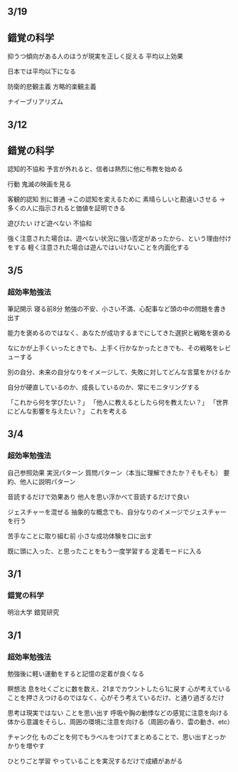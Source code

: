 ## 3/19
## 錯覚の科学
抑うつ傾向がある人のほうが現実を正しく捉える
平均以上効果

日本では平均以下になる

防衛的悲観主義
方略的楽観主義

ナイーブリアリズム

## 3/12
## 錯覚の科学

認知的不協和
予言が外れると、信者は熱烈に他に布教を始める

行動
鬼滅の映画を見る

客観的認知
別に普通
→この認知を変えるために 素晴らしいと勘違いさせる
→多くの人に指示されると価値を証明できる

遊びたい けど遊べない
不協和

強く注意された場合は、遊べない状況に強い否定があったから、という理由付けをする
軽く注意された場合は遊んではいけないことを内面化する

## 3/5
### 超効率勉強法
筆記開示
寝る前8分
勉強の不安、小さい不満、心配事など頭の中の問題を書き出す

能力を褒めるのではなく、あなたが成功するまでにしてきた選択と戦略を褒める

なにかが上手くいったときでも、上手く行かなかったときでも、その戦略をレビューする

別の自分、未来の自分なりをイメージして、失敗に対してどんな言葉をかけるか

自分が硬直しているのか、成長しているのか、常にモニタリングする

「これから何を学びたい？」
「他人に教えるとしたら何を教えたい？」
「世界にどんな影響を与えたい？」
これを考える

## 3/4
### 超効率勉強法
自己参照効果
実況パターン
質問パターン（本当に理解できたか？そもそも）
要約、他人に説明パターン

音読するだけで効果あり
他人を思い浮かべて音読するだけで良い

ジェスチャーを混ぜる
抽象的な概念でも、自分なりのイメージでジェスチャーを行う

苦手なことに取り組む前
小さな成功体験を口に出す

既に頭に入った、と思ったことをもう一度学習する
定着モードに入る

## 3/1
### 錯覚の科学
明治大学 錯覚研究

## 3/1
### 超効率勉強法
勉強後に軽い運動をすると記憶の定着が良くなる

瞑想法
息を吐くごとに数を数え、21までカウントしたら1に戻す
心が考えていることを押さえつけるのではなく、心がそう考えているだけ、と通り過ぎるだけ

思考は現実ではない ことを思い出す
呼吸や胸の動悸などの感覚に注意を向ける
体から意識をそらし、周囲の環境に注意を向ける（周囲の香り、雲の動き、etc）

チャンク化
ものごとを何でもラベルをつけてまとめることで、思い出すとっかかりを増やす

ひとりごと学習
やっていることを実況するだけで成績があがる
